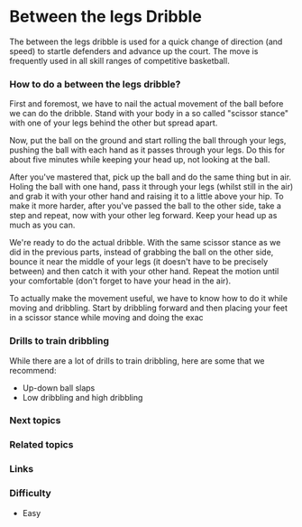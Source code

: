 
# Between the legs Dribble
The between the legs dribble is used for a quick change of direction (and speed) to startle defenders and advance up the court. The move is frequently used in all skill ranges of competitive basketball.
### How to do a between the legs dribble?
First and foremost, we have to nail the actual movement of the ball before we can do the dribble. Stand with your body in a so called "scissor stance" with one of your legs behind the other but spread apart.

Now, put the ball on the ground and start rolling the ball through your legs, pushing the ball with each hand as it passes through your legs. Do this for about five minutes while keeping your head up, not looking at the ball.

After you've mastered that, pick up the ball and do the same thing but in air. Holing the ball with one hand, pass it through your legs (whilst still in the air) and grab it with your other hand and raising it to a little above your hip. To make it more harder, after you've passed the ball to the other side, take a step and repeat, now with your other leg forward. Keep your head up as much as you can.

We're ready to do the actual dribble. With the same scissor stance as we did in the previous parts, instead of grabbing the ball on the other side, bounce it near the middle of your legs (it doesn't have to be precisely between) and then catch it with your other hand. Repeat the motion until your comfortable (don't forget to have your head in the air).

To actually make the movement useful, we have to know how to do it while moving and dribbling. Start by dribbling forward and then placing your feet in a scissor stance while moving and doing the exac
 




 
### Drills to train dribbling 
While there are a lot of drills to train dribbling, here are some that we recommend:

- Up-down ball slaps
- Low dribbling and high dribbling

### Next topics

### Related topics

### Links

### Difficulty
- Easy

<!--stackedit_data:
eyJoaXN0b3J5IjpbMTUwNDI0MTk4MCw5OTQ3NDA1MzRdfQ==
-->